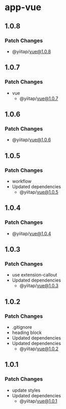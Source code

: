 # app-vue

## 1.0.8

### Patch Changes

- @yiitap/vue@1.0.8

## 1.0.7

### Patch Changes

- vue
  - @yiitap/vue@1.0.7

## 1.0.6

### Patch Changes

- @yiitap/vue@1.0.6

## 1.0.5

### Patch Changes

- workflow
- Updated dependencies
  - @yiitap/vue@1.0.5

## 1.0.4

### Patch Changes

- @yiitap/vue@1.0.4

## 1.0.3

### Patch Changes

- use extension-callout
- Updated dependencies
  - @yiitap/vue@1.0.3

## 1.0.2

### Patch Changes

- .gitignore
- heading block
- Updated dependencies
- Updated dependencies
  - @yiitap/vue@1.0.2

## 1.0.1

### Patch Changes

- update styles
- Updated dependencies
  - @yiitap/vue@1.0.1
